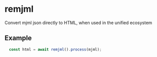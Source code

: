 # remjml

Convert mjml json directly to HTML, when used in the unified ecosystem

## Example

```javascript
  const html = await remjml().process(mjml);
```